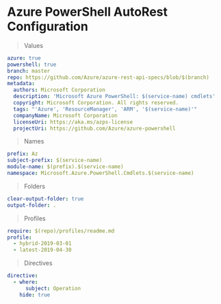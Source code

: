 # Azure PowerShell AutoRest Configuration

> Values
``` yaml
azure: true
powershell: true
branch: master
repo: https://github.com/Azure/azure-rest-api-specs/blob/$(branch)
metadata:
  authors: Microsoft Corporation
  description: 'Microsoft Azure PowerShell: $(service-name) cmdlets'
  copyright: Microsoft Corporation. All rights reserved.
  tags: "'Azure', 'ResourceManager', 'ARM', '$(service-name)'"
  companyName: Microsoft Corporation
  licenseUri: https://aka.ms/azps-license
  projectUri: https://github.com/Azure/azure-powershell
```

> Names
``` yaml
prefix: Az
subject-prefix: $(service-name)
module-name: $(prefix).$(service-name)
namespace: Microsoft.Azure.PowerShell.Cmdlets.$(service-name)
```

> Folders
``` yaml
clear-output-folder: true
output-folder: .
```

> Profiles
``` yaml
require: $(repo)/profiles/readme.md
profile:
  - hybrid-2019-03-01
  - latest-2019-04-30
```

> Directives
``` yaml
directive:
  - where:
      subject: Operation
    hide: true
```